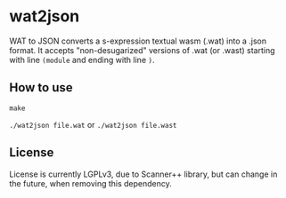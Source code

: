# wat2json

WAT to JSON converts a s-expression textual wasm (.wat) into a .json format.
It accepts "non-desugarized" versions of .wat (or .wast) starting with line `(module` and ending with line `)`.

## How to use

`make`

`./wat2json file.wat` or `./wat2json file.wast`

## License
License is currently LGPLv3, due to Scanner++ library, but can change in the future, when removing this dependency.
